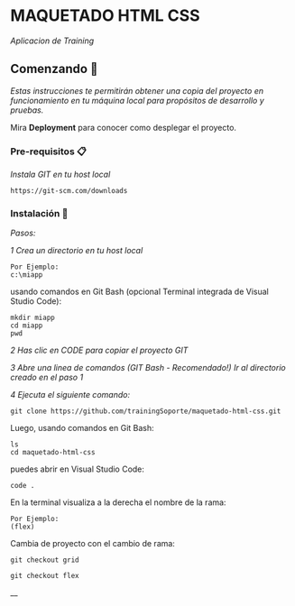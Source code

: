 # MAQUETADO HTML CSS

_Aplicacion de Training_

## Comenzando 🚀

_Estas instrucciones te permitirán obtener una copia del proyecto en funcionamiento en tu máquina local para propósitos de desarrollo y pruebas._

Mira **Deployment** para conocer como desplegar el proyecto.


### Pre-requisitos 📋

_Instala GIT en tu host local_

```
https://git-scm.com/downloads
```

### Instalación 🔧

_Pasos:_

_1 Crea un directorio en tu host local_

```
Por Ejemplo:
c:\miapp
```

usando comandos en Git Bash (opcional Terminal integrada de Visual Studio Code):

```
mkdir miapp
cd miapp
pwd

```

_2 Has clic en CODE para copiar el proyecto GIT_

_3 Abre una linea de comandos (GIT Bash - Recomendado!) Ir al directorio creado en el paso 1_

_4 Ejecuta el siguiente comando:_

```
git clone https://github.com/trainingSoporte/maquetado-html-css.git
```
Luego, usando comandos en Git Bash:

```
ls
cd maquetado-html-css
```

puedes abrir en Visual Studio Code:
```
code .

```
En la terminal visualiza a la derecha el nombre de la rama:
```
Por Ejemplo:
(flex)
```

Cambia de proyecto con el cambio de rama:
```
git checkout grid
```
```
git checkout flex
```
__

